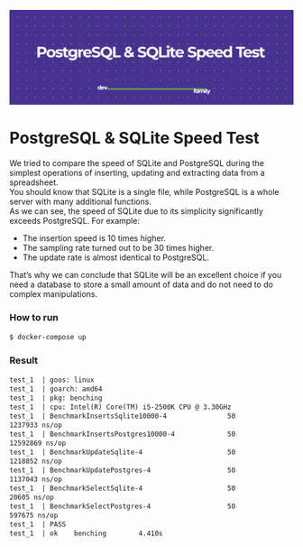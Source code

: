 <a href="https://dev.family/?utm_source=github&utm_medium=sqlite-bench&utm_campaign=readme"><img width="auto" center src="https://github.com/dev-family/sqlite-bench/blob/main/sqlite-bench.png?raw=true" /></a>

# PostgreSQL & SQLite Speed Test

We tried to compare the speed of SQLite and PostgreSQL during the simplest operations of inserting, updating and extracting data from a spreadsheet.  
You should know that SQLite is a single file, while PostgreSQL is a whole server with many additional functions.  
As we can see, the speed of SQLite due to its simplicity significantly exceeds PostgreSQL. For example:
- The insertion speed is 10 times higher.
- The sampling rate turned out to be 30 times higher.
- The update rate is almost identical to PostgreSQL.

That’s why we can conclude that SQLite will be an excellent choice if you need a database to store a small amount of data and do not need to do complex manipulations.

### How to run

```bash
$ docker-compose up
```

### Result

```
test_1  | goos: linux
test_1  | goarch: amd64
test_1  | pkg: benching
test_1  | cpu: Intel(R) Core(TM) i5-2500K CPU @ 3.30GHz
test_1  | BenchmarkInsertsSqlite10000-4               50           1237933 ns/op
test_1  | BenchmarkInsertsPostgres10000-4             50          12592869 ns/op
test_1  | BenchmarkUpdateSqlite-4                     50           1218852 ns/op
test_1  | BenchmarkUpdatePostgres-4                   50           1137043 ns/op
test_1  | BenchmarkSelectSqlite-4                     50             20605 ns/op
test_1  | BenchmarkSelectPostgres-4                   50            597675 ns/op
test_1  | PASS
test_1  | ok    benching        4.410s

```